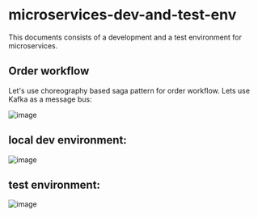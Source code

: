 # microservices-dev-and-test-env

This documents consists of a development and a test environment for microservices.

## Order workflow
Let's use choreography based saga pattern for order workflow. Lets use Kafka as a message bus:

![image](https://github.com/OnniVirtanen/microservices-dev-environment/assets/116679314/4fca2b8e-a401-43b1-bc2e-70850fa9742b)



## local dev environment:

![image](https://github.com/OnniVirtanen/microservices-dev-environment/assets/116679314/7bf2d40f-95de-413b-92a2-0c1f445d99a3)




## test environment:

![image](https://github.com/OnniVirtanen/microservices-dev-environment/assets/116679314/9574c69a-d0f9-4f79-a2b0-ad71c02bb7e0)



